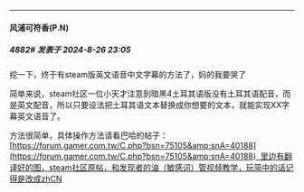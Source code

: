 ﻿
*****

####  风浦可符香(P.N)  
##### 4882#       发表于 2024-8-26 23:05

挖一下，终于有steam版英文语音中文字幕的方法了，妈的我要哭了

简单来说，steam社区一位小天才注意到暗黑4土耳其语版没有土耳其语配音，而是英文配音，所以只要设法把土耳其语文本替换成你想要的文本，就能实现XX字幕英文语音了。

方法很简单，具体操作方法请看巴哈的帖子：[https://forum.gamer.com.tw/C.php?bsn=75105&amp;snA=40188](https://forum.gamer.com.tw/C.php?bsn=75105&amp;snA=40188)  里边有翻译好的图，steam社区原帖，和发现者的油（敏感词）管视频教学，玩简中的话记得是改成zhCN

